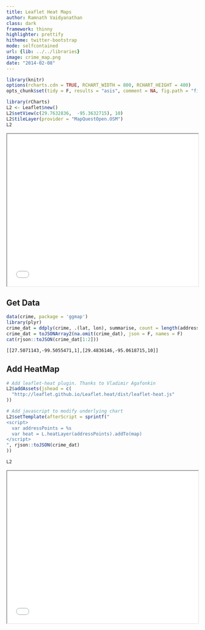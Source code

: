 ```yaml
---
title: Leaflet Heat Maps
author: Ramnath Vaidyanathan
class: dark
framework: thinny
highlighter: prettify
hitheme: twitter-bootstrap
mode: selfcontained
url: {lib: ../../libraries}
image: crime_map.png
date: "2014-02-08"
---
```



```r
library(knitr)
options(rcharts.cdn = TRUE, RCHART_WIDTH = 800, RCHART_HEIGHT = 400)
opts_chunk$set(tidy = F, results = "asis", comment = NA, fig.path = "fig/")
```




```r
library(rCharts)
L2 <- Leaflet$new()
L2$setView(c(29.7632836,  -95.3632715), 10)
L2$tileLayer(provider = "MapQuestOpen.OSM")
L2
```

<iframe src='
fig/unnamed-chunk-1.html
' scrolling='no' seamless
class='rChart leaflet '
id=iframe-
chart182a6b6bf663
></iframe>
<style>iframe.rChart{ width: 100%; height: 400px;}</style>



## Get Data


```r
data(crime, package = 'ggmap')
library(plyr)
crime_dat = ddply(crime, .(lat, lon), summarise, count = length(address))
crime_dat = toJSONArray2(na.omit(crime_dat), json = F, names = F)
cat(rjson::toJSON(crime_dat[1:2]))
```

```
[[27.5071143,-99.5055471,1],[29.4836146,-95.0618715,10]]
```


## Add HeatMap


```r
# Add leaflet-heat plugin. Thanks to Vladimir Agafonkin
L2$addAssets(jshead = c(
  "http://leaflet.github.io/Leaflet.heat/dist/leaflet-heat.js"
))

# Add javascript to modify underlying chart
L2$setTemplate(afterScript = sprintf("
<script>
  var addressPoints = %s
  var heat = L.heatLayer(addressPoints).addTo(map)           
</script>
", rjson::toJSON(crime_dat)
))

L2
```

<iframe src='
fig/unnamed-chunk-3.html
' scrolling='no' seamless
class='rChart leaflet '
id=iframe-
chart182a6b6bf663
></iframe>
<style>iframe.rChart{ width: 100%; height: 400px;}</style>



<style>
  table.nofluid {width: auto; margin: 0 auto;}
  pre {margin-left: 0px;}
</style>




